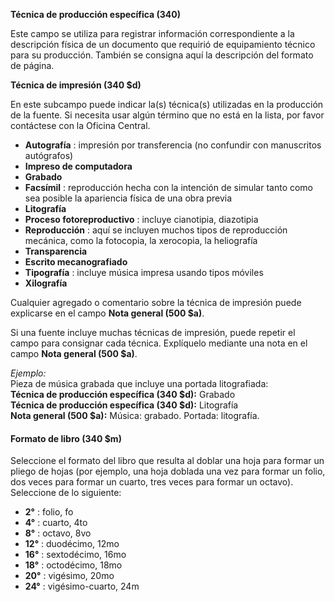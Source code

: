 **Técnica de producción específica (340)**

Este campo se utiliza para registrar información correspondiente a la descripción física de un documento que requirió de equipamiento técnico para su producción. También se consigna aquí la descripción del formato de página.

**Técnica de impresión (340 $d)**

En este subcampo puede indicar la(s) técnica(s) utilizadas en la producción de la fuente. Si necesita usar algún término que no está en la lista, por favor contáctese con la Oficina Central.

- **Autografía** : impresión por transferencia (no confundir con manuscritos autógrafos)
- **Impreso de computadora**
- **Grabado**
- **Facsímil** : reproducción hecha con la intención de simular tanto como sea posible la apariencia física de una obra previa
- **Litografía**
- **Proceso fotoreproductivo** : incluye cianotipia, diazotipia
- **Reproducción** : aquí se incluyen muchos tipos de reproducción mecánica, como la fotocopia, la xerocopia, la heliografía
- **Transparencia**
- **Escrito mecanografiado**
- **Tipografía** : incluye música impresa usando tipos móviles
- **Xilografía**

Cualquier agregado o comentario sobre la técnica de impresión puede explicarse en el campo **Nota general (500 $a)**.

Si una fuente incluye muchas técnicas de impresión, puede repetir el campo para consignar cada técnica. Explíquelo mediante una nota en el campo **Nota general (500 $a)**.

_Ejemplo:_  
Pieza de música grabada que incluye una portada litografiada:  
**Técnica de producción específica (340 $d):** Grabado  
**Técnica de producción específica&nbsp;(340 $d):** Litografía  
**Nota general (500 $a):** Música: grabado. Portada: litografía.

#### Formato de libro (340 $m)

Seleccione el formato del libro que resulta al doblar una hoja para formar un pliego de hojas (por ejemplo, una hoja doblada una vez para formar un folio, dos veces para formar un cuarto, tres veces para formar un octavo). Seleccione de lo siguiente:

- **2°** : folio, fo
- **4°** : cuarto, 4to
- **8°** : octavo, 8vo
- **12°** : duodécimo, 12mo
- **16°** :&nbsp;sextodécimo, 16mo
- **18°** :&nbsp;octodécimo, 18mo
- **20°** : vigésimo, 20mo
- **24°** : vigésimo-cuarto, 24m